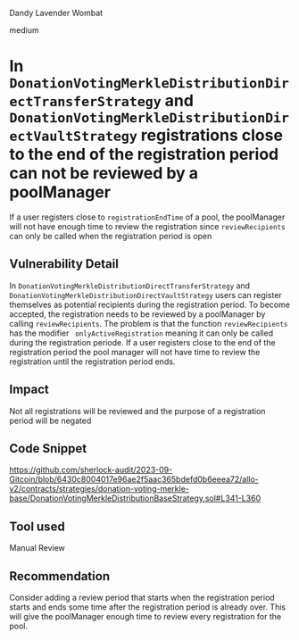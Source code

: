 Dandy Lavender Wombat

medium

# In `DonationVotingMerkleDistributionDirectTransferStrategy` and `DonationVotingMerkleDistributionDirectVaultStrategy` registrations close to the end of the registration period can not be reviewed by a poolManager

If a user registers close to `registrationEndTime` of a pool, the poolManager will not have enough time to review the registration since `reviewRecipients` can only be called when the registration period is open

## Vulnerability Detail

In `DonationVotingMerkleDistributionDirectTransferStrategy` and `DonationVotingMerkleDistributionDirectVaultStrategy` users can register themselves as potential recipients during the registration period. To become accepted, the registration needs to be reviewed by a poolManager by calling `reviewRecipients`. The problem is that the function `reviewRecipients` has the modifier ` onlyActiveRegistration` meaning it can only be called during the registration periode. If a user registers close to the end of the registration period the pool manager will not have time to review the registration until the registration period ends. 


## Impact

Not all registrations will be reviewed and the purpose of a registration period will be negated

## Code Snippet
https://github.com/sherlock-audit/2023-09-Gitcoin/blob/6430c8004017e96ae2f5aac365bdefd0b6eeea72/allo-v2/contracts/strategies/donation-voting-merkle-base/DonationVotingMerkleDistributionBaseStrategy.sol#L341-L360

## Tool used

Manual Review

## Recommendation

Consider adding a review period that starts when the registration period starts and ends some time after the registration period is already over. This will give the poolManager enough time to review every registration for the pool. 
